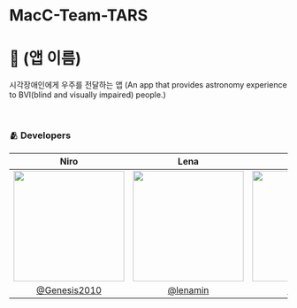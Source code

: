 # MacC-Team-TARS

# 📱 (앱 이름)
시각장애인에게 우주를 전달하는 앱 (An app that provides astronomy experience to BVI(blind and visually impaired) people.)

<br/>

### 🫂 Developers

|Niro|Lena|Oz|Ayden
|:-:|:-:|:-:|:-:|
|<img src="https://github.com/Genesis2010.png" width="200">|<img src="https://github.com/lenamin.png" width="200">|<img src="https://github.com/glitterer.png" width="200">|<img src = "https://github.com/DoAY9.png" width="200">|
|[@Genesis2010](https://github.com/Genesis2010)|[@lenamin](https://github.com/lenamin)|[@glitterer](https://github.com/glitterer)|[@DoAY9](https://github.com/DoAY9)|
